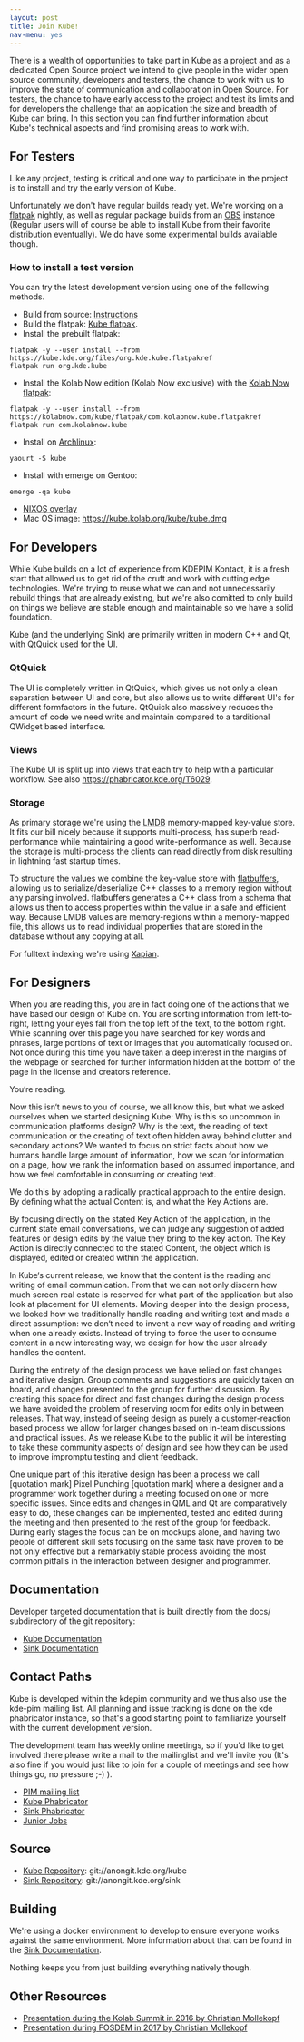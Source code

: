 ```yaml
---
layout: post
title: Join Kube!
nav-menu: yes
---
```


There is a wealth of opportunities to take part in Kube as a project and as a dedicated Open Source project we intend to give people in the wider open source community, developers and testers, the chance to work with us to improve the state of communication and collaboration in Open Source. For testers, the chance to have early access to the project and test its limits and for developers the challenge that an application the size and breadth of Kube can bring.
In this section you can find further information about Kube's technical aspects and find promising areas to work with.

## For Testers
Like any project, testing is critical and one way to participate in the project is to install and try the early version of Kube.

Unfortunately we don't have regular builds ready yet. We're working on a [flatpak](https://www.flatpak.org) nightly, as well as regular package builds from an [OBS](https://www.openbuildservice.org) instance (Regular users will of course be able to install Kube from their favorite distribution eventually). We do have some experimental builds available though.

### How to install a test version
You can try the latest development version using one of the following methods.

* Build from source: [Instructions](http://kube.readthedocs.io/en/latest/setting-up-dev-env/)
* Build the flatpak: [Kube flatpak](https://phabricator.kde.org/source/kube/browse/develop/dist/flatpak/).
* Install the prebuilt flatpak:
```
flatpak -y --user install --from https://kube.kde.org/files/org.kde.kube.flatpakref
flatpak run org.kde.kube
```
* Install the Kolab Now edition (Kolab Now exclusive) with the [Kolab Now flatpak](https://blogs.kolabnow.com/2017/09/27/kube-for-kolab-now):
```
flatpak -y --user install --from https://kolabnow.com/kube/flatpak/com.kolabnow.kube.flatpakref
flatpak run com.kolabnow.kube
```
* Install on [Archlinux](https://www.archlinux.org/packages/community/x86_64/kube/):
```
yaourt -S kube
```
* Install with emerge on Gentoo:
```
emerge -qa kube
```
* [NIXOS overlay](https://github.com/cmollekopf/kube-nix.git)
* Mac OS image: https://kube.kolab.org/kube/kube.dmg

<!--
What to test, how to report the findings. (How to create a ticket in Phabricator) - Link to Phabricator (CHECK HOW IT WORKS)
-->

## For Developers
<!--
Technical information, why its so awesome. Ways to contribute. Documentation. Conctact paths to devs.
-->
While Kube builds on a lot of experience from KDEPIM Kontact, it is a fresh start that allowed us to get rid of the cruft and work with cutting edge technologies. We're trying to reuse what we can and not unnecessarily rebuild things that are already existing, but we're also comitted to only build on things we believe are stable enough and maintainable so we have a solid foundation.

Kube (and the underlying Sink) are primarily written in modern C++ and Qt, with QtQuick used for the UI.

### QtQuick
The UI is completely written in QtQuick, which gives us not only a clean separation between UI and core, but also allows us to write different UI's for different formfactors in the future.
QtQuick also massively reduces the amount of code we need write and maintain compared to a tarditional QWidget based interface.

### Views
The Kube UI is split up into views that each try to help with a particular workflow.
See also https://phabricator.kde.org/T6029.

### Storage
As primary storage we're using the [LMDB](https://symas.com/products/lightning-memory-mapped-database/) memory-mapped key-value store.
It fits our bill nicely because it supports multi-process, has superb read-performance while maintaining a good write-performance as well.
Because the storage is multi-process the clients can read directly from disk resulting in lightning fast startup times.

To structure the values we combine the key-value store with [flatbuffers](https://google.github.io/flatbuffers/), allowing us to serialize/deserialize C++ classes to a memory region without any parsing involved. flatbuffers generates a C++ class from a schema that allows us then to access properties within the value in a safe and efficient way. Because LMDB values are memory-regions within a memory-mapped file, this allows us to read individual properties that are stored in the database without any copying at all.

For fulltext indexing we're using [Xapian](https://xapian.org).

## For Designers

When you are reading this, you are in fact doing one of the actions that we have based our design of Kube on. You are sorting information from left-to-right, letting your eyes fall from the top left of the text, to the bottom right. 
While scanning over this page you have searched for key words and phrases, large portions of text or images that you automatically focused on. Not once during this time you have taken a deep interest in the margins of the webpage or searched for further information hidden at the bottom of the page in the license and creators reference. 

You‘re reading. 

Now this isn‘t news to you of course, we all know this, but what we asked ourselves when we started designing Kube: Why is this so uncommon in communication platforms design? Why is the text, the reading of text communication or the creating of text often hidden away behind clutter and secondary actions?
We wanted to focus on strict facts about how we humans handle large amount of information, how we scan for information on a page, how we rank the information based on assumed importance, and how we feel comfortable in consuming or creating text.

We do this by adopting a radically practical approach to the entire design. By defining what the actual Content is, and what the Key Actions are.

By focusing directly on the stated Key Action of the application, in the current state email conversations, we can judge any suggestion of added features or design edits by the value they bring to the key action. The Key Action is directly connected to the stated Content, the object which is displayed, edited or created within the application. 

In Kube‘s current release, we know that the content is the reading and writing of email communication. From that we can not only discern how much screen real estate is reserved for what part of the application but also look at placement for UI elements.
Moving deeper into the design process, we looked how we traditionally handle reading and writing text and made a direct assumption: we don‘t need to invent a new way of reading and writing when one already exists. Instead of trying to force the user to consume content in a new interesting way, we design for how the user already handles the content.

During the entirety of the design process we have relied on fast changes and iterative design. Group comments and suggestions are quickly taken on board, and changes presented to the group for further discussion. 
By creating this space for direct and fast changes during the design process we have avoided the problem of reserving room for edits only in between releases. That way, instead of seeing design as purely a customer-reaction based process we allow for larger changes based on in-team discussions and practical issues. 
As we release Kube to the public it will be interesting to take these community aspects of design and see how they can be used to improve impromptu testing and client feedback.

One unique part of this iterative design has been a process we call [quotation mark] Pixel Punching [quotation mark] where a designer and a programmer work together during a meeting focused on one or more specific issues. 
Since edits and changes in QML and Qt are comparatively easy to do, these changes can be implemented, tested and edited during the meeting and then presented to the rest of the group for feedback. 
During early stages the focus can be on mockups alone, and having two people of different skill sets focusing on the same task have proven to be not only effective but a remarkably stable process  avoiding the most common pitfalls in the interaction between designer and programmer. 

## Documentation
Developer targeted documentation that is built directly from the docs/ subdirectory of the git repository:
* [Kube Documentation](http://kube.readthedocs.io/en/latest/)
* [Sink Documentation](http://kube-sink.readthedocs.io/en/latest/)

## Contact Paths
Kube is developed within the kdepim community and we thus also use the kde-pim mailing list.
All planning and issue tracking is done on the kde phabricator instance, so that's a good starting point to familiarize yourself with the current development version.

The development team has weekly online meetings, so if you'd like to get involved there please write a mail to the mailinglist and we'll invite you (It's also fine if you would just like to join for a couple of meetings and see how things go, no pressure ;-) ).

* [PIM mailing list](kde-pim@kde.org)
* [Kube Phabricator](https://phabricator.kde.org/tag/kube/)
* [Sink Phabricator](https://phabricator.kde.org/tag/sink/)
* [Junior Jobs](https://phabricator.kde.org/project/board/173/)

## Source
* [Kube Repository](https://phabricator.kde.org/source/kube/browse/develop/): git://anongit.kde.org/kube
* [Sink Repository](https://phabricator.kde.org/source/sink/browse/develop/): git://anongit.kde.org/sink

## Building
We're using a docker environment to develop to ensure everyone works against the same environment. More information about that can be found in the [Sink Documentation](http://kube-sink.readthedocs.io/en/latest/building/).

Nothing keeps you from just building everything natively though.

## Other Resources
* [Presentation during the Kolab Summit in 2016 by Christian Mollekopf](https://www.youtube.com/watch?v=KlZWZNtEptk)
* [Presentation during FOSDEM in 2017 by Christian Mollekopf](https://www.youtube.com/watch?v=FJW06CZJyUY)
